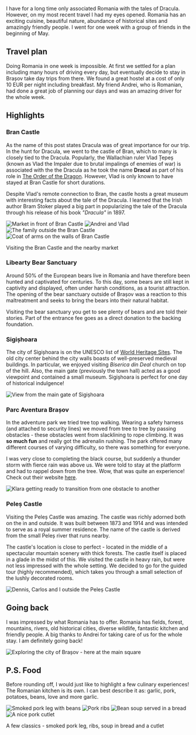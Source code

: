 I have for a long time only associated Romania with the tales of Dracula. However, on my most recent travel I had my eyes opened. Romania has an exciting cuisine, beautiful nature, abundance of historical sites and amazingly friendly people. I went for one week with a group of friends in the beginning of May.

## Travel plan
Doing Romania in one week is impossible. At first we settled for a plan including many hours of driving every day, but eventually decide to stay in Brașov take day trips from there. We found a great hostel at a cost of only 10 EUR per night including breakfast. My friend Andrei, who is Romanian, had done a great job of planning our days and was an amazing driver for the whole week.

<div id="map1" data-lat="45.6288228" data-lng="25.8483354" data-zoom="7" data-type="streets">
  <div data-lat="45.657975" data-lng="25.601198" data-label="Brașov"></div>
  <div data-lat="46.219702" data-lng="24.796388" data-label="Sigișhoara"></div>
  <div data-lat="44.426767" data-lng="26.102538" data-label="Bucharest"></div>
  <div data-lat="45.409715" data-lng="25.534224" data-label="Busteni"></div>
  <div data-lat="46.567044" data-lng="26.914575" data-label="Bacău"></div>
</div>

## Highlights

### Bran Castle
As the name of this post states Dracula was of great importance for our trip. In the hunt for Dracula, we went to the castle of Bran, which to many is closely tied to the Dracula. Popularly, the Wallachian ruler Vlad Țepeș (known as Vlad the Impaler due to brutal impalings of enemies of war) is associated with the the Dracula as he took the name **Dracul** as part of his role in [The Order of the Dragon](https://en.wikipedia.org/wiki/Order_of_the_Dragon). However, Vlad is only known to have stayed at Bran Castle for short durations.

Despite Vlad's remote connection to Bran, the castle hosts a great museum with interesting facts about the tale of the Dracula. I learned that the Irish author Bram Stoker played a big part in popularizing the tale of the Dracula through his release of his book *"Dracula"* in 1897.

<div class="media group">
  <img class="media__image" data-src="market.jpg" title="Market in front of Bran Castle">
  <img class="media__image" data-src="andrei-and-vlad.jpg" title="Andrei and Vlad">
  <img class="media__image" data-src="outside-the-castle.jpg" title="The family outside the Bran Castle">
  <img class="media__image" data-src="shields.jpg" title="Coat of arms on the walls of Bran Castle">
  <p class="media__caption">Visiting the Bran Castle and the nearby market</p>
</div>

### Libearty Bear Sanctuary
Around 50% of the European bears live in Romania and have therefore been hunted and captivated for centuries. To this day, some bears are still kept in captivity and displayed, often under harsh conditions, as a tourist attraction. The opening of the bear sanctuary outside of Brașov was a reaction to this maltreatment and seeks to bring the bears into their natural habitat.

Visiting the bear sanctuary you get to see plenty of bears and are told their stories. Part of the entrance fee goes as a direct donation to the backing foundation.

### Sigișhoara
The city of Sigișhoara is on the UNESCO list of [World Heritage Sites](https://en.wikipedia.org/wiki/World_Heritage_Site). The old city center behind the city walls boasts of well-preserved medieval buildings. In particular, we enjoyed visiting *Biserica din Deal* church on top of the hill. Also, the main gate (previously the town hall) acted as a good viewpoint and contained a small museum. Sigișhoara is perfect for one day of historical indulgence!

<div class="media">
  <img class="media__image" data-src="sigishoara.jpg" title="View from the main gate of Sigișhoara">
</div>

### Parc Aventura Brașov
In the adventure park we tried tree top walking. Wearing a safety harness (and attached to security lines) we moved from tree to tree by passing obstacles - these obstacles went from slacklining to rope climbing. It was **so much fun** and really got the adrenalin rushing. The park offered many different courses of varying difficulty, so there was something for everyone.

I was very close to completing the black course, but suddenly a thunder storm with fierce rain was above us. We were told to stay at the platform and had to rappel down from the tree. Wow, that was quite an experience! Check out their website [here](http://www.parc-aventura.ro/).

<div class="media">
  <img class="media__image" data-src="tree-top.jpg" title="Klara getting ready to transition from one obstacle to another">
</div>

### Peleș Castle
Visiting the Peleș Castle was amazing. The castle was richly adorned both on the in and outside. It was built between 1873 and 1914 and was intended to serve as a royal summer residence. The name of the castle is derived from the small Peleș river that runs nearby. 

The castle's location is close to perfect - located in the middle of a spectacular mountain scenery with thick forests. The castle itself is placed in a glade in the midst of this. We visited the castle in heavy rain, but were not less impressed with the whole setting. We decided to go for the guided tour (highly recommended), which takes you through a small selection of the lushly decorated rooms.

<div class="media">
  <img class="media__image" data-src="castle.jpg" title="Dennis, Carlos and I outside the Peleș Castle">
</div>

## Going back
I was impressed by what Romania has to offer. Romania has fields, forest, mountains, rivers, old historical cities, diverse wildlife, fantastic kitchen and friendly people. A big thanks to Andrei for taking care of us for the whole stay. I am definitely going back!

<div class="media">
  <img class="media__image" data-src="group-picture.jpg" title="Exploring the city of Brașov - here at the main square">
</div>

## P.S. Food
Before rounding off, I would just like to highlight a few culinary experiences! The Romanian kitchen is its own. I can best describe it as: garlic, pork, potatoes, beans, love and more garlic. 

<div class="media group">
  <img class="media__image" data-src="pork.jpg" title="Smoked pork leg with beans">
  <img class="media__image" data-src="ribs.jpg" title="Pork ribs">
  <img class="media__image" data-src="soup.jpg" title="Bean soup served in a bread">
  <img class="media__image" data-src="cutlet.jpg" title="A nice pork cutlet">
  <p class="media__caption">A few classics - smoked pork leg, ribs, soup in bread and a cutlet</p>
</div>